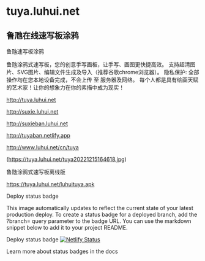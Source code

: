 # tuya.luhui.net

## 鲁虺在线速写板涂鸦

鲁虺速写板涂鸦

鲁虺涂鸦式速写板，您的创意手写画板，让手写、画图更快捷高效。
支持超清图片、SVG图片、编辑文件生成及导入（推荐谷歌chrome浏览器）。
隐私保护: 全部操作均在您本地设备完成，不会上传 至 服务器及网络。
每个人都是具有绘画天赋的艺术家！让你的想象力在你的素描中成为现实！

http://tuya.luhui.net


http://suxie.luhui.net


http://suxieban.luhui.net


http://tuyaban.netlify.app


http://www.luhui.net/cn/tuya

(https://tuya.luhui.net/tuya20221215164618.jpg)

鲁虺涂鸦式速写板离线版

https://tuya.luhui.net/luhuituya.apk

Deploy status badge



This image automatically updates to reflect the current state of your latest production deploy. To create a status badge for a deployed branch, add the ?branch= query parameter to the badge URL. You can use the markdown snippet below to add it to your project README.

Deploy status badge
[![Netlify Status](https://api.netlify.com/api/v1/badges/6d70043e-5abc-4dc4-851e-0959d45ef507/deploy-status)](https://app.netlify.com/sites/tuyaban/deploys)

Learn more about status badges in the docs




